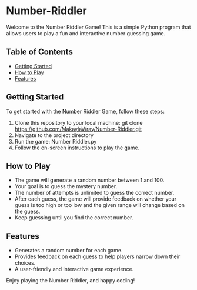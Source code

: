 # Number-Riddler
Welcome to the Number Riddler Game! 
This is a simple Python program that allows users to play a fun and interactive number guessing game.


## Table of Contents

- [Getting Started](#getting-started)
- [How to Play](#how-to-play)
- [Features](#features)

## Getting Started

To get started with the Number Riddler Game, follow these steps:

1. Clone this repository to your local machine: git clone https://github.com/MakaylaWray/Number-Riddler.git
2. Navigate to the project directory
3. Run the game: Number Riddler.py
4. Follow the on-screen instructions to play the game.
## How to Play

- The game will generate a random number between 1 and 100.
- Your goal is to guess the mystery number.
- The number of attempts is unlimited to guess the correct number.
- After each guess, the game will provide feedback on whether your guess is too high or too low and the given range will change based on the      guess.
- Keep guessing until you find the correct number. 


## Features

- Generates a random number for each game.
- Provides feedback on each guess to help players narrow down their choices.
- A user-friendly and interactive game experience.

Enjoy playing the Number Riddler, and happy coding!
